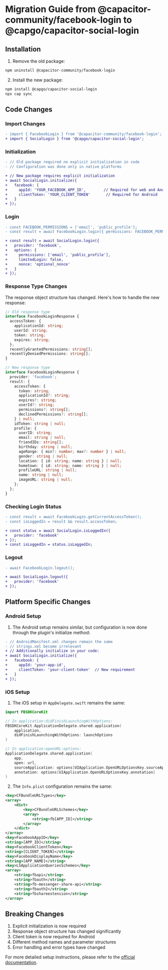 # Migration Guide from @capacitor-community/facebook-login to @capgo/capacitor-social-login

## Installation

1. Remove the old package:
```bash
npm uninstall @capacitor-community/facebook-login
```

2. Install the new package:
```bash
npm install @capgo/capacitor-social-login
npx cap sync
```

## Code Changes

### Import Changes
```diff
- import { FacebookLogin } from '@capacitor-community/facebook-login';
+ import { SocialLogin } from '@capgo/capacitor-social-login';
```

### Initialization
```diff
- // Old package required no explicit initialization in code
- // Configuration was done only in native platforms

+ // New package requires explicit initialization
+ await SocialLogin.initialize({
+   facebook: {
+     appId: 'YOUR_FACEBOOK_APP_ID',        // Required for web and Android
+     clientToken: 'YOUR_CLIENT_TOKEN'       // Required for Android
+   }
+ });
```

### Login
```diff
- const FACEBOOK_PERMISSIONS = ['email', 'public_profile'];
- const result = await FacebookLogin.login({ permissions: FACEBOOK_PERMISSIONS });

+ const result = await SocialLogin.login({
+   provider: 'facebook',
+   options: {
+     permissions: ['email', 'public_profile'],
+     limitedLogin: false,
+     nonce: 'optional_nonce'
+   }
+ });
```

### Response Type Changes

The response object structure has changed. Here's how to handle the new response:

```typescript
// Old response type
interface FacebookLoginResponse {
  accessToken: {
    applicationId: string;
    userId: string;
    token: string;
    expires: string;
  };
  recentlyGrantedPermissions: string[];
  recentlyDeniedPermissions: string[];
}

// New response type
interface FacebookLoginResponse {
  provider: 'facebook';
  result: {
    accessToken: {
      token: string;
      applicationId?: string;
      expires?: string;
      userId?: string;
      permissions?: string[];
      declinedPermissions?: string[];
    } | null;
    idToken: string | null;
    profile: {
      userID: string;
      email: string | null;
      friendIDs: string[];
      birthday: string | null;
      ageRange: { min?: number; max?: number } | null;
      gender: string | null;
      location: { id: string; name: string } | null;
      hometown: { id: string; name: string } | null;
      profileURL: string | null;
      name: string | null;
      imageURL: string | null;
    };
  };
}
```

### Checking Login Status
```diff
- const result = await FacebookLogin.getCurrentAccessToken();
- const isLoggedIn = result && result.accessToken;

+ const status = await SocialLogin.isLoggedIn({
+   provider: 'facebook'
+ });
+ const isLoggedIn = status.isLoggedIn;
```

### Logout
```diff
- await FacebookLogin.logout();

+ await SocialLogin.logout({
+   provider: 'facebook'
+ });
```

## Platform Specific Changes

### Android Setup

1. The Android setup remains similar, but configuration is now done through the plugin's initialize method:

```diff
- // AndroidManifest.xml changes remain the same
- // strings.xml become irrelevant
+ // Additionally initialize in your code:
+ await SocialLogin.initialize({
+   facebook: {
+     appId: 'your-app-id',
+     clientToken: 'your-client-token'  // New requirement
+   }
+ });
```

### iOS Setup

1. The iOS setup in `AppDelegate.swift` remains the same:

```swift
import FBSDKCoreKit

// In application:didFinishLaunchingWithOptions:
FBSDKCoreKit.ApplicationDelegate.shared.application(
    application,
    didFinishLaunchingWithOptions: launchOptions
)

// In application:openURL:options:
ApplicationDelegate.shared.application(
    app,
    open: url,
    sourceApplication: options[UIApplication.OpenURLOptionsKey.sourceApplication] as? String,
    annotation: options[UIApplication.OpenURLOptionsKey.annotation]
)
```

2. The `Info.plist` configuration remains the same:
```xml
<key>CFBundleURLTypes</key>
<array>
    <dict>
        <key>CFBundleURLSchemes</key>
        <array>
            <string>fb[APP_ID]</string>
        </array>
    </dict>
</array>
<key>FacebookAppID</key>
<string>[APP_ID]</string>
<key>FacebookClientToken</key>
<string>[CLIENT_TOKEN]</string>
<key>FacebookDisplayName</key>
<string>[APP_NAME]</string>
<key>LSApplicationQueriesSchemes</key>
<array>
    <string>fbapi</string>
    <string>fbauth</string>
    <string>fb-messenger-share-api</string>
    <string>fbauth2</string>
    <string>fbshareextension</string>
</array>
```

## Breaking Changes

1. Explicit initialization is now required
2. Response object structure has changed significantly
3. Client token is now required for Android
4. Different method names and parameter structures
5. Error handling and error types have changed

For more detailed setup instructions, please refer to the [official documentation](../providers/facebook.md). 